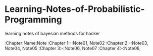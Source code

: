 Learning-Notes-of-Probabilistic-Programming
===========================================

learning notes of bayesian methods for hacker

:Chapter:Name:Note 
:Chapter 1:-:Note01, Note02
:Chapter 2:-:Note03, Note04, Note05
:Chapter 3:-:Note06, Note07
:Chapter 4:-:Note08,
